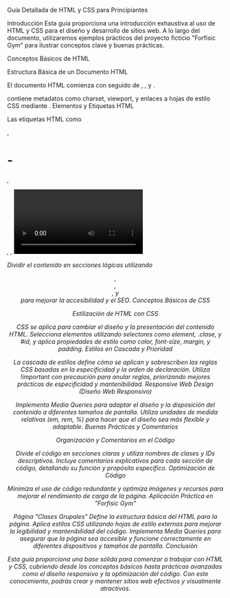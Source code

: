 Guía Detallada de HTML y CSS para Principiantes

Introducción
Esta guía proporciona una introducción exhaustiva al uso de HTML y CSS para el diseño y desarrollo de sitios web. A lo largo del documento, utilizaremos ejemplos prácticos del proyecto ficticio "Forfisic Gym" para ilustrar conceptos clave y buenas prácticas.

Conceptos Básicos de HTML

Estructura Básica de un Documento HTML

El documento HTML comienza con <!DOCTYPE html> seguido de <html>, <head>, y <body>.
<head> contiene metadatos como charset, viewport, y enlaces a hojas de estilo CSS mediante <link>.
Elementos y Etiquetas HTML

Las etiquetas HTML como <div>, <h1>-<h6>, <p>, <img>, <video>, entre otras, estructuran y muestran contenido en la página.
Los atributos como src, alt, y href proporcionan información adicional y enlaces dentro del documento.
Organización de Contenido

Dividir el contenido en secciones lógicas utilizando <header>, <main>, <footer>, y <section> para mejorar la accesibilidad y el SEO.
Conceptos Básicos de CSS

Estilización de HTML con CSS

CSS se aplica para cambiar el diseño y la presentación del contenido HTML.
Selecciona elementos utilizando selectores como element, .clase, y #id, y aplica propiedades de estilo como color, font-size, margin, y padding.
Estilos en Cascada y Prioridad

La cascada de estilos define cómo se aplican y sobrescriben las reglas CSS basadas en la especificidad y la orden de declaración.
Utiliza !important con precaución para anular reglas, priorizando mejores prácticas de especificidad y mantenibilidad.
Responsive Web Design (Diseño Web Responsivo)

Implementa Media Queries para adaptar el diseño y la disposición del contenido a diferentes tamaños de pantalla.
Utiliza unidades de medida relativas (em, rem, %) para hacer que el diseño sea más flexible y adaptable.
Buenas Prácticas y Comentarios

Organización y Comentarios en el Código

Divide el código en secciones claras y utiliza nombres de clases y IDs descriptivos.
Incluye comentarios explicativos para cada sección de código, detallando su función y propósito específico.
Optimización de Código

Minimiza el uso de código redundante y optimiza imágenes y recursos para mejorar el rendimiento de carga de la página.
Aplicación Práctica en "Forfisic Gym"

Página "Clases Grupales"
Define la estructura básica del HTML para la página.
Aplica estilos CSS utilizando hojas de estilo externas para mejorar la legibilidad y mantenibilidad del código.
Implementa Media Queries para asegurar que la página sea accesible y funcione correctamente en diferentes dispositivos y tamaños de pantalla.
Conclusión

Esta guía proporciona una base sólida para comenzar a trabajar con HTML y CSS, cubriendo desde los conceptos básicos hasta prácticas avanzadas como el diseño responsivo y la optimización del código. Con este conocimiento, podrás crear y mantener sitios web efectivos y visualmente atractivos.